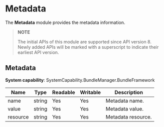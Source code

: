 # Metadata

The **Metadata** module provides the metadata information.

> **NOTE**
>
> The initial APIs of this module are supported since API version 8. Newly added APIs will be marked with a superscript to indicate their earliest API version.

## Metadata

**System capability**: SystemCapability.BundleManager.BundleFramework

| Name    | Type  | Readable| Writable| Description      |
| -------- | ------ | ---- | ---- | ---------- |
| name     | string | Yes  | Yes  | Metadata name.|
| value    | string | Yes  | Yes  | Metadata value.  |
| resource | string | Yes  | Yes  | Metadata resource.|
